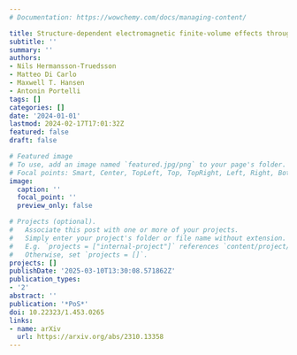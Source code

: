 ```yaml
---
# Documentation: https://wowchemy.com/docs/managing-content/

title: Structure-dependent electromagnetic finite-volume effects through order $1/L^3$
subtitle: ''
summary: ''
authors:
- Nils Hermansson-Truedsson
- Matteo Di Carlo
- Maxwell T. Hansen
- Antonin Portelli
tags: []
categories: []
date: '2024-01-01'
lastmod: 2024-02-17T17:01:32Z
featured: false
draft: false

# Featured image
# To use, add an image named `featured.jpg/png` to your page's folder.
# Focal points: Smart, Center, TopLeft, Top, TopRight, Left, Right, BottomLeft, Bottom, BottomRight.
image:
  caption: ''
  focal_point: ''
  preview_only: false

# Projects (optional).
#   Associate this post with one or more of your projects.
#   Simply enter your project's folder or file name without extension.
#   E.g. `projects = ["internal-project"]` references `content/project/deep-learning/index.md`.
#   Otherwise, set `projects = []`.
projects: []
publishDate: '2025-03-10T13:30:08.571862Z'
publication_types:
- '2'
abstract: ''
publication: '*PoS*'
doi: 10.22323/1.453.0265
links:
- name: arXiv
  url: https://arxiv.org/abs/2310.13358
---
```

